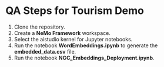 # **QA Steps for Tourism Demo**  

1. Clone the repository.  
2. Create a **NeMo Framework** workspace.  
3. Select the aistudio kernel for Jupyter notebooks.
4. Run the notebook **WordEmbeddings.ipynb** to generate the **embedded_data.csv** file.  
5. Run the notebook **NGC_Embeddings_Deployment.ipynb**.